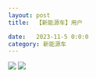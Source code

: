 ```yaml
---
layout: post
title:  【新能源车】用户

date:   2023-11-5 0:0:0
category: 新能源车
---
```

![](http://s79weexgu.hd-bkt.clouddn.com/img/6661699834311_.pic.jpg)
![](http://s79weexgu.hd-bkt.clouddn.com/img/new_car_user_v1.0_2311131417.png)

